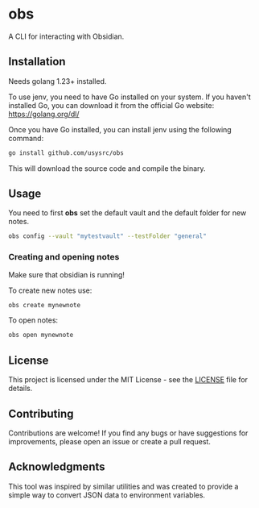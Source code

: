 # obs
A CLI for interacting with Obsidian.

## Installation
Needs golang 1.23+ installed.

To use jenv, you need to have Go installed on your system. If you haven't installed Go, you can download it from the official Go website: https://golang.org/dl/

Once you have Go installed, you can install jenv using the following command:

```bash
go install github.com/usysrc/obs
```

This will download the source code and compile the binary.

## Usage

You need to first **obs** set the default vault and the default folder for new notes.

```bash
obs config --vault "mytestvault" --testFolder "general"

```

### Creating and opening notes

Make sure that obsidian is running!

To create new notes use:
```bash
obs create mynewnote
```

To open notes:
```bash
obs open mynewnote
```

## License

This project is licensed under the MIT License - see the [LICENSE](LICENSE) file for details.

## Contributing

Contributions are welcome! If you find any bugs or have suggestions for improvements, please open an issue or create a pull request.

## Acknowledgments

This tool was inspired by similar utilities and was created to provide a simple way to convert JSON data to environment variables.
